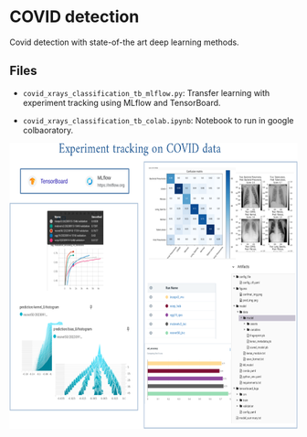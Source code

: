 # COVID detection
Covid detection with state-of-the art deep learning methods.

## Files 
- `covid_xrays_classification_tb_mlflow.py`: Transfer learning with experiment tracking using MLflow and TensorBoard. 

- `covid_xrays_classification_tb_colab.ipynb`: Notebook to run in google colbaoratory.

<p align="center">
<img src="https://github.com/jabascal/covid_detection/blob/main/src/figures/covid_exptrack.png" height="500">
</p>
